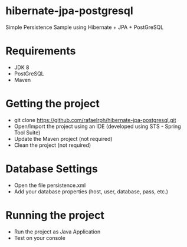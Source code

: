 # hibernate-jpa-postgresql
Simple Persistence Sample using Hibernate + JPA + PostGreSQL

# Requirements
* JDK 8
* PostGreSQL
* Maven

# Getting the project
* git clone https://github.com/rafaelrph/hibernate-jpa-postgresql.git
* Open/Import the project using an IDE (developed using STS - Spring Tool Suite)
* Update the Maven project (not required)
* Clean the project (not required)

# Database Settings
* Open the file persistence.xml
* Add your database properties (host, user, database, pass, etc.)

# Running the project
* Run the project as Java Application
* Test on your console


